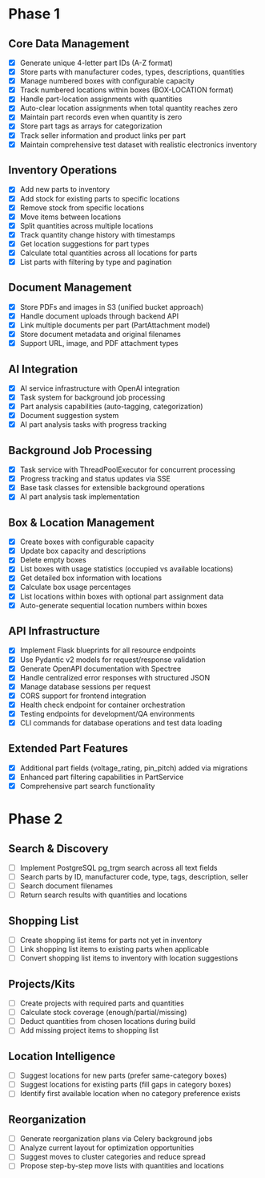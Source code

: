 # Phase 1

## Core Data Management
- [x] Generate unique 4-letter part IDs (A-Z format)
- [x] Store parts with manufacturer codes, types, descriptions, quantities
- [x] Manage numbered boxes with configurable capacity
- [x] Track numbered locations within boxes (BOX-LOCATION format)  
- [x] Handle part-location assignments with quantities
- [x] Auto-clear location assignments when total quantity reaches zero
- [x] Maintain part records even when quantity is zero
- [x] Store part tags as arrays for categorization
- [x] Track seller information and product links per part
- [x] Maintain comprehensive test dataset with realistic electronics inventory

## Inventory Operations
- [x] Add new parts to inventory
- [x] Add stock for existing parts to specific locations
- [x] Remove stock from specific locations
- [x] Move items between locations
- [x] Split quantities across multiple locations
- [x] Track quantity change history with timestamps
- [x] Get location suggestions for part types
- [x] Calculate total quantities across all locations for parts
- [x] List parts with filtering by type and pagination

## Document Management
- [x] Store PDFs and images in S3 (unified bucket approach)
- [x] Handle document uploads through backend API
- [x] Link multiple documents per part (PartAttachment model)
- [x] Store document metadata and original filenames
- [x] Support URL, image, and PDF attachment types

## AI Integration
- [x] AI service infrastructure with OpenAI integration
- [x] Task system for background job processing
- [x] Part analysis capabilities (auto-tagging, categorization)
- [x] Document suggestion system
- [x] AI part analysis tasks with progress tracking

## Background Job Processing
- [x] Task service with ThreadPoolExecutor for concurrent processing
- [x] Progress tracking and status updates via SSE
- [x] Base task classes for extensible background operations
- [x] AI part analysis task implementation

## Box & Location Management
- [x] Create boxes with configurable capacity
- [x] Update box capacity and descriptions
- [x] Delete empty boxes
- [x] List boxes with usage statistics (occupied vs available locations)
- [x] Get detailed box information with locations
- [x] Calculate box usage percentages
- [x] List locations within boxes with optional part assignment data
- [x] Auto-generate sequential location numbers within boxes

## API Infrastructure
- [x] Implement Flask blueprints for all resource endpoints
- [x] Use Pydantic v2 models for request/response validation
- [x] Generate OpenAPI documentation with Spectree
- [x] Handle centralized error responses with structured JSON
- [x] Manage database sessions per request
- [x] CORS support for frontend integration
- [x] Health check endpoint for container orchestration
- [x] Testing endpoints for development/QA environments
- [x] CLI commands for database operations and test data loading

## Extended Part Features
- [x] Additional part fields (voltage_rating, pin_pitch) added via migrations
- [x] Enhanced part filtering capabilities in PartService
- [x] Comprehensive part search functionality

# Phase 2

## Search & Discovery
- [ ] Implement PostgreSQL pg_trgm search across all text fields
- [ ] Search parts by ID, manufacturer code, type, tags, description, seller
- [ ] Search document filenames
- [ ] Return search results with quantities and locations

## Shopping List
- [ ] Create shopping list items for parts not yet in inventory
- [ ] Link shopping list items to existing parts when applicable
- [ ] Convert shopping list items to inventory with location suggestions

## Projects/Kits
- [ ] Create projects with required parts and quantities
- [ ] Calculate stock coverage (enough/partial/missing)
- [ ] Deduct quantities from chosen locations during build
- [ ] Add missing project items to shopping list

## Location Intelligence
- [ ] Suggest locations for new parts (prefer same-category boxes)
- [ ] Suggest locations for existing parts (fill gaps in category boxes)
- [ ] Identify first available location when no category preference exists

## Reorganization
- [ ] Generate reorganization plans via Celery background jobs
- [ ] Analyze current layout for optimization opportunities
- [ ] Suggest moves to cluster categories and reduce spread
- [ ] Propose step-by-step move lists with quantities and locations
